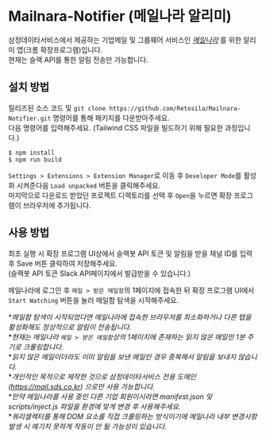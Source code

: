# Mailnara-Notifier (메일나라 알리미)

삼정데이타서비스에서 제공하는 기업메일 및 그룹웨어 서비스인 _[메일나라](https://www.mailnara.co.kr/)_ 를 위한 알리미 앱(크롬 확장프로그램)입니다.  
현재는 슬랙 API를 통한 알림 전송만 가능합니다.

## 설치 방법

릴리즈된 소스 코드 및 `git clone https://github.com/Retosila/Mailnara-Notifier.git` 명령어를 통해 패키지를 다운받아주세요.  
다음 명령어를 입력해주세요. (Tailwind CSS 파일을 빌드하기 위해 필요한 과정입니다.)  

```
$ npm install
$ npm run build
```

`Settings > Extensions > Extension Manager`로 이동 후 `Developer Mode`를 활성화 시켜준다음 `Load unpacked` 버튼을 클릭해주세요.  
마지막으로 다운로드 받았던 프로젝트 디렉토리를 선택 후 `Open`을 누르면 확장 프로그램이 브라우저에 추가됩니다.  

## 사용 방법

최초 실행 시 확장 프로그램 UI상에서 슬랙봇 API 토큰 및 알림을 받을 채널 ID를 입력 후 Save 버튼 클릭하여 저장해주세요.  
(슬랙봇 API 토큰 Slack API페이지에서 발급받을 수 있습니다.)

메일나라에 로그인 후 `메일 > 받은 메일함`의 1페이지에 접속한 뒤 확장 프로그램 UI에서 `Start Watching` 버튼을 눌러 메일함 탐색을 시작해주세요.

**메일함 탐색이 시작되었다면 메일나라에 접속한 브라우저를 최소화하거나 다른 탭을 활성화해도 정상적으로 알림이 전송됩니다.*  
**현재는 메일나라 `메일 > 받은 메일함`상의 1페이지에 존재하는 읽지 않은 메일만 1분 주기로 크롤링합니다.*  
**읽지 않은 메일이더라도 이미 알림을 보낸 메일인 경우 중복해서 알림을 보내지 않습니다.*  
**개인적인 목적으로 제작한 것으로 삼정데이타서비스 전용 도메인(https://mail.sds.co.kr) 으로만 사용 가능합니다.*  
**만약 메일나라를 사용 중인 다른 기업 회원이시라면 manifest.json 및 scripts/inject.js 파일을 환경에 맞게 변경 후 사용해주세요.*  
**쿼리셀렉터를 통해 DOM 요소를 직접 크롤링하는 방식이기에 메일나라 내부 변경사항 발생 시 예기치 못하게 작동이 안 될 가능성이 있습니다.*
